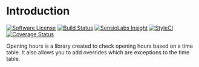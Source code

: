 # Introduction

[![Software License][ico-license]](LICENSE.md)
[![Build Status][ico-travis]][link-travis]
[![SensioLabs Insight][ico-sensio]][link-sensio]
[![StyleCI][ico-styleci]][link-styleci]
[![Coverage Status][ico-scrutinizer]][link-scrutinizer]

Opening hours is a library created to check opening hours based on a time table. 
It also allows you to add overrides which are exceptions to the time table.


[ico-license]: https://img.shields.io/badge/license-MIT-brightgreen.svg?style=flat-square
[ico-travis]: https://img.shields.io/travis/veloxy/opening-hours/master.svg?style=flat-square
[ico-sensio]: https://img.shields.io/sensiolabs/i/7d757865-5835-414c-9591-06ce50bb15a7.svg?maxAge=3600&style=flat-square
[ico-styleci]: https://styleci.io/repos/70743137/shield?branch=master
[ico-scrutinizer]: https://img.shields.io/scrutinizer/coverage/g/veloxy/opening-hours.svg?style=flat-square

[link-scrutinizer]: https://scrutinizer-ci.com/g/veloxy/opening-hours/code-structure
[link-travis]: https://travis-ci.org/veloxy/opening-hours
[link-sensio]: https://insight.sensiolabs.com/projects/7d757865-5835-414c-9591-06ce50bb15a7
[link-styleci]: https://styleci.io/repos/70743137
